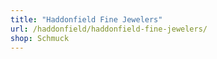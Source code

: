 ```yaml
---
title: "Haddonfield Fine Jewelers"
url: /haddonfield/haddonfield-fine-jewelers/
shop: Schmuck
---
```

